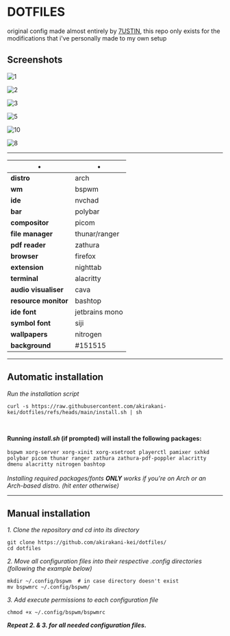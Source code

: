 # DOTFILES

original config made almost entirely by [7USTIN](https://github.com/7USTIN/dotfiles/), this repo only exists for the modifications that i've personally made to my own setup

## Screenshots

![1](https://github.com/user-attachments/assets/093089d0-15a2-49a2-ba2e-4d64921ffdf1)

![2](https://github.com/user-attachments/assets/bd1ccc59-8821-4b5e-8b86-e6a901776244)

![3](https://github.com/user-attachments/assets/97c40fa5-1833-482c-bd27-cfa55c9c8054)

![5](https://github.com/user-attachments/assets/49f48bae-ca9a-4e23-a3e9-3b9836ed13ef)

![10](https://github.com/user-attachments/assets/a27a6e70-ba59-4a95-9c4b-f91b5618a4b6)

![8](https://github.com/user-attachments/assets/ad0eb6c6-35ba-4b21-8eed-ecf8e1cf7ad1)


-----

•                       | • 
------------------------|-----------------------
**distro**              | arch
**wm**                  | bspwm
**ide**                 | nvchad
**bar**                 | polybar
**compositor**          | picom
**file manager**        | thunar/ranger
**pdf reader**          | zathura
**browser**             | firefox
**extension**           | nighttab
**terminal**            | alacritty
**audio visualiser**    | cava
**resource monitor**    | bashtop
**ide font**            | jetbrains mono
**symbol font**         | siji
**wallpapers**          | nitrogen
**background**          | #151515

-----

## Automatic installation

*Run the installation script* <br>
```shell
curl -s https://raw.githubusercontent.com/akirakani-kei/dotfiles/refs/heads/main/install.sh | sh
```

<br>

**Running *install.sh* (if prompted) will install the following packages:**
<br> <br>
`bspwm xorg-server xorg-xinit xorg-xsetroot playerctl pamixer sxhkd polybar picom thunar ranger zathura zathura-pdf-poppler alacritty dmenu alacritty nitrogen bashtop`
<br> <br>
*Installing required packages/fonts **ONLY** works if you're on Arch or an Arch-based distro. (hit enter otherwise)*

-----

## Manual installation

*1. Clone the repository and cd into its directory* <br>
```shell
git clone https://github.com/akirakani-kei/dotfiles/
cd dotfiles
```
*2. Move all configuration files into their respective .config directories (following the example below)* <br>
```shell
mkdir ~/.config/bspwm  # in case directory doesn't exist
mv bspwmrc ~/.config/bspwm/
```
*3. Add execute permissions to each configuration file* <br>
```shell
chmod +x ~/.config/bspwm/bspwmrc
```

***Repeat 2. & 3. for all needed configuration files.***
<br>
